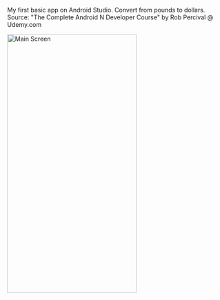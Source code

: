 My first basic app on Android Studio. Convert from pounds to dollars. Source: "The Complete Android N Developer Course" by Rob Percival @ Udemy.com

<img src="https://user-images.githubusercontent.com/66664643/123661094-e4f2cc80-d851-11eb-805c-77f665fde762.png" alt="Main Screen" width="300" height="600">
